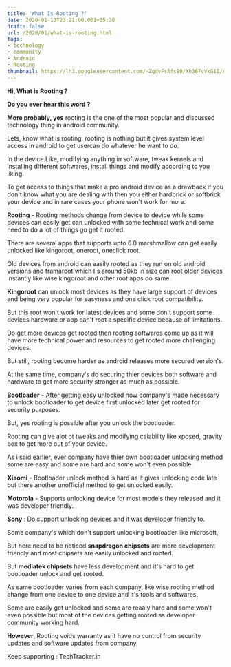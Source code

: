 ```yaml
---
title: 'What Is Rooting ?'
date: 2020-01-13T23:21:00.001+05:30
draft: false
url: /2020/01/what-is-rooting.html
tags: 
- technology
- community
- Android
- Rooting
thumbnail: https://lh3.googleusercontent.com/-ZgdvFsAfsB0/Xh367vVxG1I/AAAAAAAAAyU/j7TW1gE7Vx4bOHnzr0jYZFmnCKajksx7ACLcBGAsYHQ/s1600/1579023076867607-0.png
--- 
```


**Hi, What is Rooting ?**  

**Do you ever hear this word ?**  

**More probably, yes** rooting is the one of the most popular and discussed technology thing in android community.  

Lets, know what is rooting, rooting is nothing but it gives system level access in android to get usercan do whatever he want to do.

In the device.Like, modifying anything in software, tweak kernels and installing different softwares, install things and modify according to you liking.

To get access to things that make a pro android device as a drawback if you don't know what you are dealing with then you either hardbrick or softbrick your device and in rare cases your phone won't work for more.

**Rooting** - Rooting methods change from device to device while some devices can easily get can unlocked with some technical work and some need to do a lot of things go get it rooted.

There are several apps that supports upto 6.0 marshmallow can get easily unlocked like kingoroot, oneroot, oneclick root.  

Old devices from android can easily rooted as they run on old android versions and framaroot which I's around 50kb in size can root older devices instantly like wise kingoroot and other root apps do same.  

**Kingoroot** can unlock most devices as they have large support of devices and being very popular for easyness and one click root compatibility.  

But this root won't work for latest devices and some don't support some devices hardware or app can't root a specific device because of limitations.

Do get more devices get rooted then rooting softwares come up as it will have more technical power and resources to get rooted more challenging devices.  

But still, rooting become harder as android releases more secured version's.  

At the same time, company's do securing thier devices both software and hardware to get more security stronger as much as possible.  

**Bootloader** - After getting easy unlocked now company's made necessary to unlock bootloader to get device first unlocked later get rooted for security purposes.  

But, yes rooting is possible after you unlock the bootloader.  

Rooting can give alot ot tweaks and modifying calability like xposed, gravity box to get more out of your device.  

As i said earlier, ever company have thier own bootloader unlocking method some are easy and some are hard and some won't even possible.  

**Xiaomi** - Bootloader unlock method is hard as it gives unlocking code late but there another unofficial method to get unlocked easily.  

**Motorola** - Supports unlocking device for most models they released and it was developer friendly.  

**Sony** : Do support unlocking devices and it was developer friendly to.  

Some company's which don't support unlocking bootloader like microsoft,   

But here need to be noticed **snapdragon chipsets** are more development friendly and most chipsets are easily unlocked and rooted.  

But **mediatek chipsets** have less development and it's hard to get bootloader unlock and get rooted.  

As same bootloader varies from each company, like wise rooting method change from one device to one device and it's tools and softwares.  

Some are easily get unlocked and some are reaaly hard and some won't even possible but most of the devices getting rooted as developer community working hard.  

**However**, Rooting voids warranty as it have no control from security updates and software updates from company,  

Keep supporting : TechTracker.in